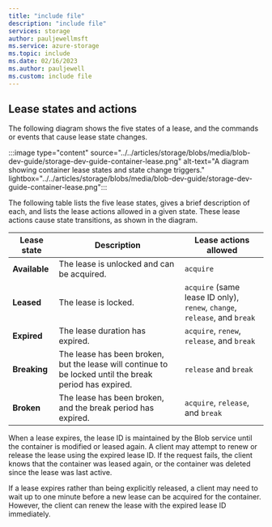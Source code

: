 ```yaml
---
title: "include file"
description: "include file"
services: storage
author: pauljewellmsft
ms.service: azure-storage
ms.topic: include
ms.date: 02/16/2023
ms.author: pauljewell
ms.custom: include file
---
```


## Lease states and actions

The following diagram shows the five states of a lease, and the commands or events that cause lease state changes.

:::image type="content" source="../../articles/storage/blobs/media/blob-dev-guide/storage-dev-guide-container-lease.png" alt-text="A diagram showing container lease states and state change triggers." lightbox="../../articles/storage/blobs/media/blob-dev-guide/storage-dev-guide-container-lease.png"::: 

The following table lists the five lease states, gives a brief description of each, and lists the lease actions allowed in a given state. These lease actions cause state transitions, as shown in the diagram.
  
| Lease state | Description | Lease actions allowed |  
| --- | --- | --- |
| **Available** | The lease is unlocked and can be acquired. | `acquire` |
| **Leased** | The lease is locked. | `acquire` (same lease ID only), `renew`, `change`, `release`, and `break` |
| **Expired** | The lease duration has expired. | `acquire`, `renew`, `release`, and `break` |
| **Breaking** | The lease has been broken, but the lease will continue to be locked until the break period has expired. | `release` and `break` |
| **Broken** | The lease has been broken, and the break period has expired. | `acquire`, `release`, and `break` |

When a lease expires, the lease ID is maintained by the Blob service until the container is modified or leased again. A client may attempt to renew or release the lease using the expired lease ID. If the request fails, the client knows that the container was leased again, or the container was deleted since the lease was last active.

If a lease expires rather than being explicitly released, a client may need to wait up to one minute before a new lease can be acquired for the container. However, the client can renew the lease with the expired lease ID immediately.